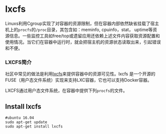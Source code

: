 # lxcfs

Linuxs利用Cgroup实现了对容器的资源限制，但在容器内部依然缺省挂载了宿主机上的`procfs`的`/proc`目录，其包含如：meminfo, cpuinfo，stat， uptime等资源信息。一些监控工具如free/top或遗留应用还依赖上述文件内容获取资源配置和使用情况。当它们在容器中运行时，就会把宿主机的资源状态读取出来，引起错误和不便。

### LXCFS简介

社区中常见的做法是利用[lxcfs](https://yq.aliyun.com/go/articleRenderRedirect?url=https://github.com/lxc/lxcfs)来提供容器中的资源可见性。lxcfs 是一个开源的FUSE（用户态文件系统）实现来支持LXC容器，它也可以支持Docker容器。

LXCFS通过用户态文件系统，在容器中提供下列`procfs`的文件。

## Install lxcfs

```text
#ubuntu 16.04
sudo apt-get update
sudo apt-get install lxcfs
```


